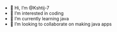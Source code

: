 - 👋 Hi, I’m @Kshtij-7
- 👀 I’m interested in coding
- 🌱 I’m currently learning java
- 💞️ I’m looking to collaborate on making java apps

<!---
Kshtij-7/Kshtij-7 is a ✨ special ✨ repository because its `README.md` (this file) appears on your GitHub profile.
You can click the Preview link to take a look at your changes.
--->
